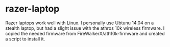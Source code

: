 razer-laptop
====

Razer laptops work well with Linux.  I personally use Ubtunu 14.04 on a stealth laptop, but had a slight issue with the athros 10k wireless firmware.  I copied the needed firmware from FireWalkerX/ath10k-firmware and created a script to install it.

